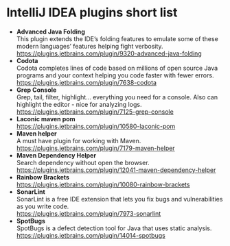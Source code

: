 # IntelliJ IDEA plugins short list



- **Advanced Java Folding**<br/>
This plugin extends the IDE’s folding features to emulate some of these modern languages’ features helping fight verbosity.<br/>
https://plugins.jetbrains.com/plugin/9320-advanced-java-folding
- **Codota**<br/>
Codota completes lines of code based on millions of open source Java programs and your context helping you code faster with fewer errors. <br/>
https://plugins.jetbrains.com/plugin/7638-codota
- **Grep Console**<br/>
Grep, tail, filter, highlight... everything you need for a console. Also can highlight the editor - nice for analyzing logs.<br/>
https://plugins.jetbrains.com/plugin/7125-grep-console
- **Laconic maven pom**<br/>
https://plugins.jetbrains.com/plugin/10580-laconic-pom
- **Maven helper**<br/>
A must have plugin for working with Maven.<br/>
https://plugins.jetbrains.com/plugin/7179-maven-helper
- **Maven Dependency Helper**<br/>
Search dependency without open the browser.<br/>
https://plugins.jetbrains.com/plugin/12041-maven-dependency-helper
- **Rainbow Brackets**<br/>
https://plugins.jetbrains.com/plugin/10080-rainbow-brackets
- **SonarLint**<br/>
SonarLint is a free IDE extension that lets you fix bugs and vulnerabilities as you write code.<br/>
https://plugins.jetbrains.com/plugin/7973-sonarlint
- **SpotBugs**<br/>
SpotBugs is a defect detection tool for Java that uses static analysis.<br/>
https://plugins.jetbrains.com/plugin/14014-spotbugs

